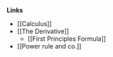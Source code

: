**Links**
- [[Calculus]] 
- [[The Derivative]] 
	- [[First Principles Formula]] 
- [[Power rule and co.]] 


